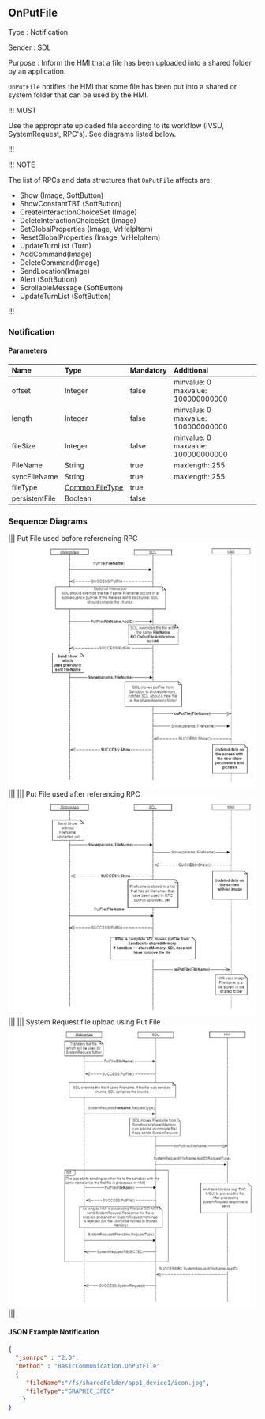 ## OnPutFile

Type
: Notification

Sender
: SDL

Purpose
: Inform the HMI that a file has been uploaded into a shared folder by an application.

`OnPutFile` notifies the HMI that some file has been put into a shared or system folder that can be used by the HMI.

!!! MUST

Use the appropriate uploaded file according to its workflow (IVSU, SystemRequest, RPC's). See diagrams listed below.

!!!

!!! NOTE

The list of RPCs and data structures that `OnPutFile` affects are:

  * Show (Image, SoftButton)
  * ShowConstantTBT (SoftButton)
  * CreateInteractionChoiceSet (Image)
  * DeleteInteractionChoiceSet (Image)
  * SetGlobalProperties (Image, VrHelpItem)
  * ResetGlobalProperties (Image, VrHelpItem)
  * UpdateTurnList (Turn)
  * AddCommand(Image)
  * DeleteCommand(Image)
  * SendLocation(Image)
  * Alert (SoftButton)
  * ScrollableMessage (SoftButton)
  * UpdateTurnList (SoftButton)

!!!

### Notification

#### Parameters

|Name|Type|Mandatory|Additional|
|:---|:---|:--------|:---------|
|offset|Integer|false|minvalue: 0<br>maxvalue: 100000000000|
|length|Integer|false|minvalue: 0<br>maxvalue: 100000000000|
|fileSize|Integer|false|minvalue: 0<br>maxvalue: 100000000000|
|FileName|String|true|maxlength: 255|
|syncFileName|String|true|maxlength: 255|
|fileType|[Common.FileType](../../Common/Enums/index.md#filetype)|true||
|persistentFile|Boolean|false||

### Sequence Diagrams
|||
Put File used before referencing RPC
![OnPutFile](./assets/OnPutFileBeforeRPC.png)
|||
|||
Put File used after referencing RPC
![OnPutFile](./assets/OnPutFileAfterRPC.png)
|||
|||
System Request file upload using Put File
![OnPutFile](./assets/OnPutFileSystemRequest.png)
|||

#### JSON Example Notification
```json
{
  "jsonrpc" : "2.0",
  "method" : "BasicCommunication.OnPutFile"
  {
     "fileName":"/fs/sharedFolder/app1_device1/icon.jpg",
     "fileType":"GRAPHIC_JPEG"
    }
}
```
